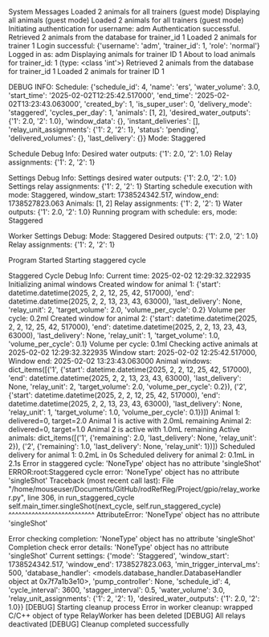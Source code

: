 System Messages
Loaded 2 animals for all trainers (guest mode)
Displaying all animals (guest mode)
Loaded 2 animals for all trainers (guest mode)
Initiating authentication for username: adm
Authentication successful.
Retrieved 2 animals from the database for trainer_id 1
Loaded 2 animals for trainer 1
Login successful: {'username': 'adm', 'trainer_id': 1, 'role': 'normal'}
Logged in as: adm
Displaying animals for trainer ID 1
About to load animals for trainer_id: 1 (type: <class 'int'>)
Retrieved 2 animals from the database for trainer_id 1
Loaded 2 animals for trainer ID 1

DEBUG INFO:
Schedule: {'schedule_id': 4, 'name': 'ers', 'water_volume': 3.0, 'start_time': '2025-02-02T12:25:42.517000', 'end_time': '2025-02-02T13:23:43.063000', 'created_by': 1, 'is_super_user': 0, 'delivery_mode': 'staggered', 'cycles_per_day': 1, 'animals': [1, 2], 'desired_water_outputs': {'1': 2.0, '2': 1.0}, 'window_data': {}, 'instant_deliveries': [], 'relay_unit_assignments': {'1': 2, '2': 1}, 'status': 'pending', 'delivered_volumes': {}, 'last_delivery': {}}
Mode: Staggered

Schedule Debug Info:
Desired water outputs: {'1': 2.0, '2': 1.0}
Relay assignments: {'1': 2, '2': 1}

Settings Debug Info:
Settings desired water outputs: {'1': 2.0, '2': 1.0}
Settings relay assignments: {'1': 2, '2': 1}
Starting schedule execution with mode: Staggered, window_start: 1738524342.517, window_end: 1738527823.063
Animals: [1, 2]
Relay assignments: {'1': 2, '2': 1}
Water outputs: {'1': 2.0, '2': 1.0}
Running program with schedule: ers, mode: Staggered

Worker Settings Debug:
Mode: Staggered
Desired outputs: {'1': 2.0, '2': 1.0}
Relay assignments: {'1': 2, '2': 1}

Program Started
Starting staggered cycle

Staggered Cycle Debug Info:
Current time: 2025-02-02 12:29:32.322935
Initializing animal windows
Created window for animal 1: {'start': datetime.datetime(2025, 2, 2, 12, 25, 42, 517000), 'end': datetime.datetime(2025, 2, 2, 13, 23, 43, 63000), 'last_delivery': None, 'relay_unit': 2, 'target_volume': 2.0, 'volume_per_cycle': 0.2}
Volume per cycle: 0.2ml
Created window for animal 2: {'start': datetime.datetime(2025, 2, 2, 12, 25, 42, 517000), 'end': datetime.datetime(2025, 2, 2, 13, 23, 43, 63000), 'last_delivery': None, 'relay_unit': 1, 'target_volume': 1.0, 'volume_per_cycle': 0.1}
Volume per cycle: 0.1ml
Checking active animals at 2025-02-02 12:29:32.322935
Window start: 2025-02-02 12:25:42.517000, Window end: 2025-02-02 13:23:43.063000
Animal windows: dict_items([('1', {'start': datetime.datetime(2025, 2, 2, 12, 25, 42, 517000), 'end': datetime.datetime(2025, 2, 2, 13, 23, 43, 63000), 'last_delivery': None, 'relay_unit': 2, 'target_volume': 2.0, 'volume_per_cycle': 0.2}), ('2', {'start': datetime.datetime(2025, 2, 2, 12, 25, 42, 517000), 'end': datetime.datetime(2025, 2, 2, 13, 23, 43, 63000), 'last_delivery': None, 'relay_unit': 1, 'target_volume': 1.0, 'volume_per_cycle': 0.1})])
Animal 1: delivered=0, target=2.0
Animal 1 is active with 2.0mL remaining
Animal 2: delivered=0, target=1.0
Animal 2 is active with 1.0mL remaining
Active animals: dict_items([('1', {'remaining': 2.0, 'last_delivery': None, 'relay_unit': 2}), ('2', {'remaining': 1.0, 'last_delivery': None, 'relay_unit': 1})])
Scheduled delivery for animal 1: 0.2mL in 0s
Scheduled delivery for animal 2: 0.1mL in 2.1s
Error in staggered cycle: 'NoneType' object has no attribute 'singleShot'
ERROR:root:Staggered cycle error: 'NoneType' object has no attribute 'singleShot'
Traceback (most recent call last):
  File "/home/mouseuser/Documents/GitHub/rodRefReg/Project/gpio/relay_worker.py", line 306, in run_staggered_cycle
    self.main_timer.singleShot(next_cycle, self.run_staggered_cycle)
    ^^^^^^^^^^^^^^^^^^^^^^^^^^
AttributeError: 'NoneType' object has no attribute 'singleShot'

Error checking completion: 'NoneType' object has no attribute 'singleShot'
Completion check error details: 'NoneType' object has no attribute 'singleShot'
Current settings: {'mode': 'Staggered', 'window_start': 1738524342.517, 'window_end': 1738527823.063, 'min_trigger_interval_ms': 500, 'database_handler': <models.database_handler.DatabaseHandler object at 0x7f7a1b3e10>, 'pump_controller': None, 'schedule_id': 4, 'cycle_interval': 3600, 'stagger_interval': 0.5, 'water_volume': 3.0, 'relay_unit_assignments': {'1': 2, '2': 1}, 'desired_water_outputs': {'1': 2.0, '2': 1.0}}
[DEBUG] Starting cleanup process
Error in worker cleanup: wrapped C/C++ object of type RelayWorker has been deleted
[DEBUG] All relays deactivated
[DEBUG] Cleanup completed successfully